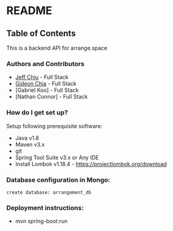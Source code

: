 # README #

## Table of Contents
 
This is a backend API for arrange.space 

### Authors and Contributors
- [Jeff Chiu](https://www.linkedin.com/in/jeffchiu1) - Full Stack
- [Gideon Chia](https://www.linkedin.com/in/gideon-chia-8573bb30/) - Full Stack
- [Gabriel Koo] - Full Stack
- [Nathan Connor] - Full Stack

### How do I get set up? ###
 
Setup following prerequisite software:
 
* Java v1.8
* Maven v3.x
* git
* Spring Tool Suite v3.x or Any IDE
* Install Lombok v1.18.4 - https://projectlombok.org/download
    
### Database configuration in Mongo: ###
```
create database: arrangement_db
```

### Deployment instructions: ###
* mvn spring-boot:run
